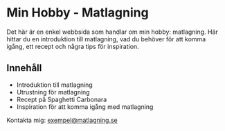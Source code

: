 # Min Hobby - Matlagning

Det här är en enkel webbsida som handlar om min hobby: matlagning. Här hittar du en introduktion till matlagning, vad du behöver för att komma igång, ett recept och några tips för inspiration.

## Innehåll
- Introduktion till matlagning
- Utrustning för matlagning
- Recept på Spaghetti Carbonara
- Inspiration för att komma igång med matlagning

Kontakta mig: [exempel@matlagning.se](mailto:exempel@matlagning.se)
